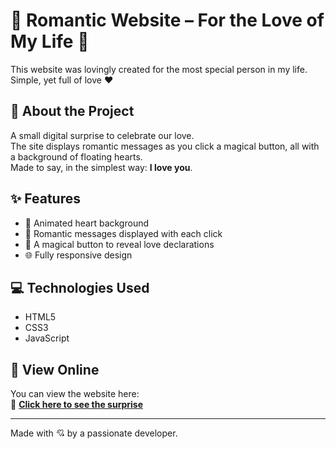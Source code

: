 # 🌹 Romantic Website – For the Love of My Life 💌

This website was lovingly created for the most special person in my life.  
Simple, yet full of love ❤️

## 💖 About the Project

A small digital surprise to celebrate our love.  
The site displays romantic messages as you click a magical button, all with a background of floating hearts.  
Made to say, in the simplest way: **I love you**.

## ✨ Features

- 💜 Animated heart background  
- 💬 Romantic messages displayed with each click  
- 🎁 A magical button to reveal love declarations  
- 🌐 Fully responsive design

## 💻 Technologies Used

- HTML5  
- CSS3  
- JavaScript

## 🚀 View Online

You can view the website here:  
🔗 **[Click here to see the surprise](https://lailamaciel.github.io/site-namorada)**  

---

Made with 💘 by a passionate developer.

